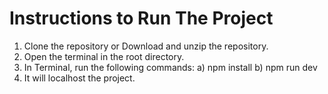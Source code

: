 # Instructions to Run The Project 

1) Clone the repository or Download and unzip the repository.
2) Open the terminal in the root directory.
3) In Terminal, run the following commands:
   a) npm install
   b) npm run dev
4) It will localhost the project.
